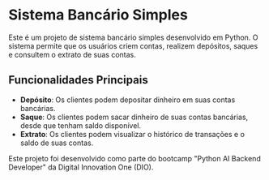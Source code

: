 # Sistema Bancário Simples

Este é um projeto de sistema bancário simples desenvolvido em Python. O sistema permite que os usuários criem contas, realizem depósitos, saques e consultem o extrato de suas contas.

## Funcionalidades Principais

- **Depósito**: Os clientes podem depositar dinheiro em suas contas bancárias.
- **Saque**: Os clientes podem sacar dinheiro de suas contas bancárias, desde que tenham saldo disponível.
- **Extrato**: Os clientes podem visualizar o histórico de transações e o saldo de suas contas.


Este projeto foi desenvolvido como parte do bootcamp "Python AI Backend Developer" da Digital Innovation One (DIO).